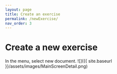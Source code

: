 ```yaml
---
layout: page
title: Create an exercise
permalink: /newExercise/
nav_order: 3
---
```


# Create a new exercise
In the menu, select new document.
![]({{ site.baseurl }}/assets/images/MainScreenDetail.png)